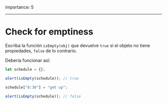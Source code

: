 importance: 5

---

# Check for emptiness

Escriba la función `isEmpty(obj)` que devuelve `true` si el objeto no tiene propiedades, `false` de lo contrario.

Debería funcionar así:

```js
let schedule = {};

alert(isEmpty(schedule)); // true

schedule["8:30"] = "get up";

alert(isEmpty(schedule)); // false
```
